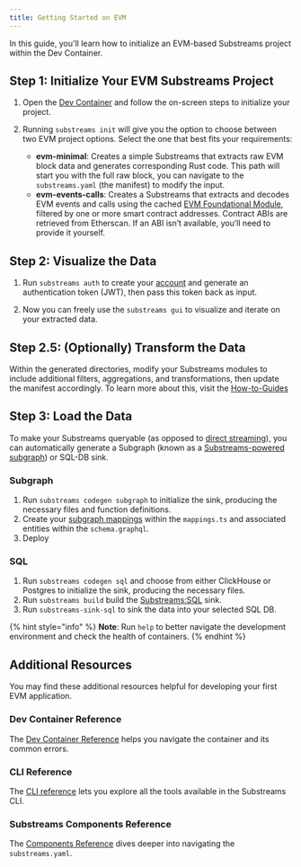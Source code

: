 ```yaml
---
title: Getting Started on EVM
---
```


In this guide, you'll learn how to initialize an EVM-based Substreams project within the Dev Container.

## Step 1: Initialize Your EVM Substreams Project

1. Open the [Dev Container](https://github.com/streamingfast/substreams-starter) and follow the on-screen steps to initialize your project.
    
2. Running `substreams init` will give you the option to choose between two EVM project options. Select the one that best fits your requirements:
    - **evm-minimal**: Creates a simple Substreams that extracts raw EVM block data and generates corresponding Rust code. This path will start you with the full raw block, you can navigate to the `substreams.yaml` (the manifest) to modify the input.
    - **evm-events-calls**: Creates a Substreams that extracts and decodes EVM events and calls using the cached [EVM Foundational Module](https://substreams.dev/streamingfast/ethereum-common/v0.3.0), filtered by one or more smart contract addresses. Contract ABIs are retrieved from Etherscan. If an ABI isn’t available, you’ll need to provide it yourself.

## Step 2: Visualize the Data

1. Run `substreams auth` to create your [account](https://thegraph.market/) and generate an authentication token (JWT), then pass this token back as input.

2. Now you can freely use the `substreams gui` to visualize and iterate on your extracted data.

## Step 2.5: (Optionally) Transform the Data 

Within the generated directories, modify your Substreams modules to include additional filters, aggregations, and transformations, then update the manifest accordingly. To learn more about this, visit the [How-to-Guides](../how-to-guides/develop-your-own-substreams/evm/exploring-ethereum/exploring-ethereum.md)

## Step 3: Load the Data

To make your Substreams queryable (as opposed to [direct streaming](../how-to-guides/sinks/stream/stream.md)), you can automatically generate a Subgraph (known as a [Substreams-powered subgraph](https://thegraph.com/docs/en/sps/introduction/)) or SQL-DB sink.

### Subgraph

1. Run `substreams codegen subgraph` to initialize the sink, producing the necessary files and function definitions. 
2. Create your [subgraph mappings](../how-to-guides/sinks/subgraph/triggers.md) within the `mappings.ts` and associated entities within the `schema.graphql`.
3.  Deploy

### SQL

1. Run `substreams codegen sql` and choose from either ClickHouse or Postgres to initialize the sink, producing the necessary files. 
2. Run `substreams build` build the [Substreams:SQL](../how-to-guides/sinks/sql/sql-sink.md) sink. 
3. Run `substreams-sink-sql` to sink the data into your selected SQL DB.

{% hint style="info" %}
**Note**: Run `help` to better navigate the development environment and check the health of containers. 
{% endhint %}

## Additional Resources

You may find these additional resources helpful for developing your first EVM application.

### Dev Container Reference

The [Dev Container Reference](../references/devcontainer-ref.md) helps you navigate the container and its common errors. 

### CLI Reference

The [CLI reference](../references/cli/command-line-interface.md) lets you explore all the tools available in the Substreams CLI.

### Substreams Components Reference

The [Components Reference](../references/substreams-components/packages.md) dives deeper into navigating the `substreams.yaml`.
